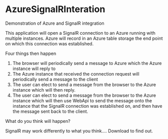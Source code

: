 AzureSignalRInteration
======================

Demonstration of Azure and SignalR integration

This application will open a SignalR connection to an Azure running with multiple instances. Azure will record in an Azure table storage the end point on which this connection was established. 

Four things then happen
 1. The browser will periodically send a message to Azure which the Azure instance will reply to
 2. The Azure instance that received the connection request will periodically send a message to the client
 3. The user can elect to send a message from the browser to the Azure instance which will then reply.
 4. The user can elect to send a message from the browser to the Azure instance which will then use WebApi to send the message onto the instance that the SignalR connection was established on, and then have the message sent back to the client.

What do you think will happen?

SignalR may work differently to what you think....  Download to find out.
